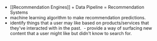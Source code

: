-  [[Recommendation Engines]] + Data Pipeline = Recommendation Systems
 - machine learning algorithm to make recommendation predictions.
 - identify things that a user may like based on products/services that they've interacted with in the past.
 - provide a way of surfacing new content that a user might like but didn't know to search for.